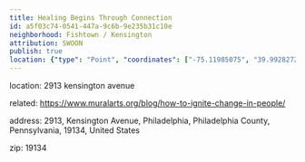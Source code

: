 ```yaml
---
title: Healing Begins Through Connection
id: a5f03c74-0541-447a-9c6b-9e235b31c10e
neighborhood: Fishtown / Kensington
attribution: SWOON
publish: true
location: {"type": "Point", "coordinates": ["-75.11985075", "39.99282725"]}
---
```


location: 2913 kensington avenue


            
related: https://www.muralarts.org/blog/how-to-ignite-change-in-people/




            
address: 2913, Kensington Avenue, Philadelphia, Philadelphia County, Pennsylvania, 19134, United States



zip: 19134



                
